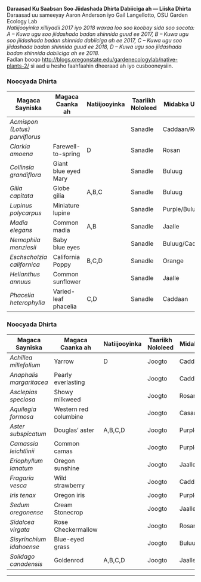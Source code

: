 
**Daraasad Ku Saabsan Soo Jiidashada Dhirta Dabiiciga ah — Liiska Dhirta**  
Daraasad uu sameeyay Aaron Anderson iyo Gail Langellotto, OSU Garden Ecology Lab  
*Natiijooyinka xilliyadii 2017 iyo 2018 waxaa loo soo koobay sida soo socota: A – Kuwa ugu soo jiidashada badan shinnida guud ee 2017, B – Kuwa ugu soo jiidashada badan shinnida dabiiciga ah ee 2017, C – Kuwa ugu soo jiidashada badan shinnida guud ee 2018, D – Kuwa ugu soo jiidashada badan shinnida dabiiciga ah ee 2018.*  
Fadlan booqo http://blogs.oregonstate.edu/gardenecologylab/native-plants-2/ si aad u hesho faahfaahin dheeraad ah iyo cusbooneysiin.  

### **Noocyada Dhirta**  
**Magaca Sayniska** | **Magaca Caanka ah** | **Natiijooyinka** | **Taariikh Nololeed** | **Midabka Ubaxa**  
---|---|---|---|---  
*Acmispon (Lotus) parviflorus* |   |   | Sanadle | Caddaan/Rosan  
*Clarkia amoena* | Farewell-to-spring | D | Sanadle | Rosan  
*Collinsia grandiflora* | Giant blue eyed Mary |   | Sanadle | Buluug  
*Gilia capitata* | Globe gilia | A,B,C | Sanadle | Buluug  
*Lupinus polycarpus* | Miniature lupine |   | Sanadle | Purple/Buluug  
*Madia elegans* | Common madia | A,B | Sanadle | Jaalle  
*Nemophila menziesii* | Baby blue eyes |   | Sanadle | Buluug/Caddaan  
*Eschscholzia californica* | California Poppy | B,C,D | Sanadle | Orange  
*Helianthus annuus* | Common sunflower |   | Sanadle | Jaalle  
*Phacelia heterophylla* | Varied-leaf phacelia | C,D | Sanadle | Caddaan  

### **Noocyada Dhirta**  
**Magaca Sayniska** | **Magaca Caanka ah** | **Natiijooyinka** | **Taariikh Nololeed** | **Midabka Ubaxa**  
---|---|---|---|---  
*Achillea millefolium* | Yarrow | D | Joogto | Caddaan  
*Anaphalis margaritacea* | Pearly everlasting |   | Joogto | Caddaan  
*Asclepias speciosa* | Showy milkweed |   | Joogto | Rosan/Caddaan  
*Aquilegia formosa* | Western red columbine |   | Joogto | Casaan  
*Aster subspicatum* | Douglas’ aster | A,B,C,D | Joogto | Purple  
*Camassia leichtlinii* | Common camas |   | Joogto | Purple/Caddaan  
*Eriophyllum lanatum* | Oregon sunshine |   | Joogto | Jaalle  
*Fragaria vesca* | Wild strawberry |   | Joogto | Caddaan  
*Iris tenax* | Oregon iris |   | Joogto | Purple  
*Sedum oregonense* | Cream Stonecrop |   | Joogto | Jaalle  
*Sidalcea virgata* | Rose Checkermallow |   | Joogto | Rosan  
*Sisyrinchium idahoense* | Blue-eyed grass |   | Joogto | Buluug/Purple  
*Solidago canadensis* | Goldenrod | A,B,C,D | Joogto | Jaalle  

---